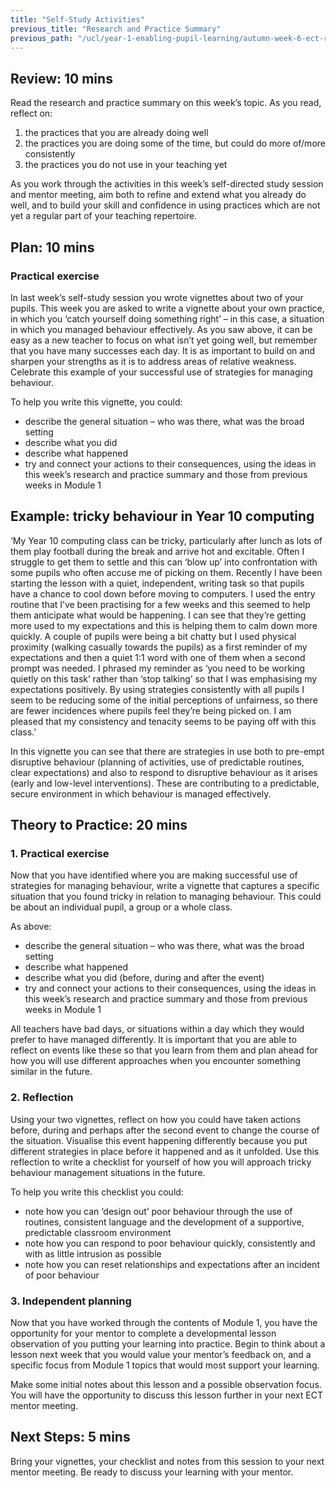 ```yaml
---
title: "Self-Study Activities"
previous_title: "Research and Practice Summary"
previous_path: "/ucl/year-1-enabling-pupil-learning/autumn-week-6-ect-research-and-practice-summary"
---
```


## Review: 10 mins

Read the research and practice summary on this week’s topic. As you read, reflect on:

1. the practices that you are already doing well
2. the practices you are doing some of the time, but could do more of/more consistently
3. the practices you do not use in your teaching yet

As you work through the activities in this week’s self-directed study session and mentor meeting, aim both to refine and extend what you already do well, and to build your skill and confidence in using practices which are not yet a regular part of your teaching repertoire.

## Plan: 10 mins

### Practical exercise

In last week’s self-study session you wrote vignettes about two of your pupils. This week you are asked to write a vignette about your own practice, in which you ‘catch yourself doing something right’ – in this case, a situation in which you managed behaviour effectively. As you saw above, it can be easy as a new teacher to focus on what isn’t yet going well, but remember that you have many successes each day. It is as important to build on and sharpen your strengths as it is to address areas of relative weakness. Celebrate this example of your successful use of strategies for managing behaviour.

To help you write this vignette, you could:

- describe the general situation – who was there, what was the broad setting
- describe what you did
- describe what happened
- try and connect your actions to their consequences, using the ideas in this week’s research and practice summary and those from previous weeks in Module 1

## Example: tricky behaviour in Year 10 computing

‘My Year 10 computing class can be tricky, particularly after lunch as lots of them
play football during the break and arrive hot and excitable. Often I struggle to
get them to settle and this can ‘blow up’ into confrontation with some pupils who
often accuse me of picking on them. Recently I have been starting the lesson with
a quiet, independent, writing task so that pupils have a chance to cool down before
moving to computers. I used the entry routine that I’ve been practising for a few
weeks and this seemed to help them anticipate what would be happening. I can see
that they’re getting more used to my expectations and this is helping them to calm
down more quickly. A couple of pupils were being a bit chatty but I used physical
proximity (walking casually towards the pupils) as a first reminder of my expectations
and then a quiet 1:1 word with one of them when a second prompt was needed. I phrased
my reminder as ‘you need to be working quietly on this task’ rather than ‘stop talking’
so that I was emphasising my expectations positively. By using strategies consistently
with all pupils I seem to be reducing some of the initial perceptions of unfairness,
so there are fewer incidences where pupils feel they’re being picked on. I am pleased
that my consistency and tenacity seems to be paying off with this class.’

In this vignette you can see that there are strategies in use both to pre-empt disruptive behaviour (planning of activities, use of predictable routines, clear expectations) and also to respond to disruptive behaviour as it arises (early and low-level interventions). These are contributing to a predictable, secure environment in which behaviour is managed effectively.

## Theory to Practice: 20 mins

### 1. Practical exercise

Now that you have identified where you are making successful use of strategies for managing behaviour, write a vignette that captures a specific situation that you found tricky in relation to managing behaviour. This could be about an individual pupil, a group or a whole class.

As above:

- describe the general situation – who was there, what was the broad setting
- describe what happened
- describe what you did (before, during and after the event)
- try and connect your actions to their consequences, using the ideas in this week’s research and practice summary and those from previous weeks in Module 1

All teachers have bad days, or situations within a day which they would prefer to have managed differently. It is important that you are able to reflect on events like these so that you learn from them and plan ahead for how you will use different approaches when you encounter something similar in the future.

### 2. Reflection

Using your two vignettes, reflect on how you could have taken actions before, during and perhaps after the second event to change the course of the situation. Visualise this event happening differently because you put different strategies in place before it happened and as it unfolded. Use this reflection to write a checklist for yourself of how you will approach tricky behaviour management situations in the future.

To help you write this checklist you could:

- note how you can ‘design out’ poor behaviour through the use of routines, consistent language and the development of a supportive, predictable classroom environment
- note how you can respond to poor behaviour quickly, consistently and with as little intrusion as possible
- note how you can reset relationships and expectations after an incident of poor behaviour

### 3. Independent planning

Now that you have worked through the contents of Module 1, you have the opportunity for your mentor to complete a developmental lesson observation of you putting your learning into practice. Begin to think about a lesson next week that you would value your mentor’s feedback on, and a specific focus from Module 1 topics that would most support your learning.

Make some initial notes about this lesson and a possible observation focus. You will have the opportunity to discuss this lesson further in your next ECT mentor meeting.

## Next Steps: 5 mins

Bring your vignettes, your checklist and notes from this session to your next mentor meeting. Be ready to discuss your learning with your mentor.
